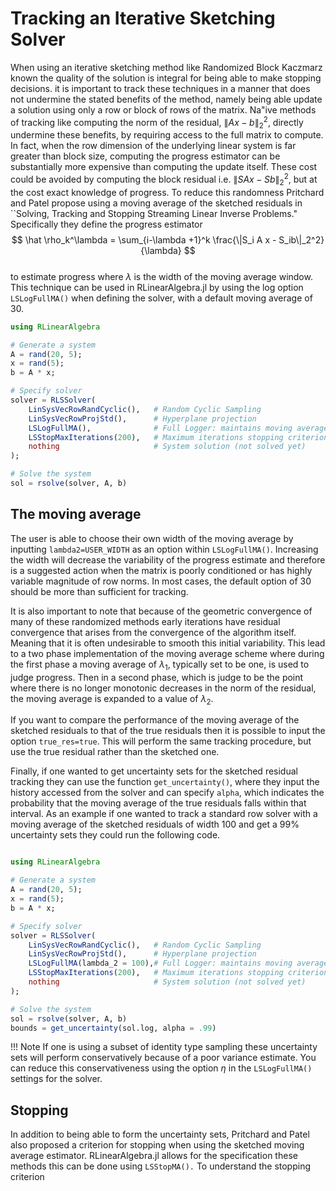 # Tracking an Iterative Sketching Solver

When using an iterative sketching method like Randomized Block Kaczmarz
known the quality of the solution is integral for being able to make
stopping decisions. 
it is important to track these techniques in a manner that does 
not undermine the stated benefits of the method, namely being able 
update a solution using only a row or block of rows of the matrix.
Na\"ive methods of tracking like computing the norm of the residual,
$\|Ax-b\|_2^2$, directly undermine these benefits, by requiring access
to the full matrix to compute. In fact, when the row dimension of the 
underlying linear system is far greater than block size, computing 
the progress estimator can be substantially more expensive than computing
the update itself. These cost could be avoided by computing the block
residual i.e. $\|S A x - Sb\|_2^2$, but at the cost exact knowledge of 
progress. To reduce this randomness Pritchard and Patel propose using 
a moving average of the sketched residuals in ``Solving, Tracking 
and Stopping Streaming Linear Inverse Problems." Specifically they define
the progress estimator 
$$
    \hat \rho_k^\lambda = \sum_{i-\lambda +1}^k \frac{\|S_i A x - S_ib\|_2^2}{\lambda}
$$  
to estimate progress where $\lambda$ is the width of the moving average window. 
This technique can be used in RLinearAlgebra.jl by using the log option
`LSLogFullMA()` when defining the solver, with a default moving average of 30.
```julia
using RLinearAlgebra

# Generate a system
A = rand(20, 5);
x = rand(5);
b = A * x;

# Specify solver
solver = RLSSolver(
    LinSysVecRowRandCyclic(),   # Random Cyclic Sampling
    LinSysVecRowProjStd(),      # Hyperplane projection
    LSLogFullMA(),              # Full Logger: maintains moving average residual history
    LSStopMaxIterations(200),   # Maximum iterations stopping criterion
    nothing                     # System solution (not solved yet)
);

# Solve the system
sol = rsolve(solver, A, b)
```
## The moving average
The user is able to choose their own width of the moving average by inputting 
`lambda2=USER_WIDTH` as an option within `LSLogFullMA()`. Increasing the width
will decrease the variability of the progress estimate and therefore is a suggested
action when the matrix is poorly conditioned or has highly variable magnitude of row 
norms. In most cases, the default option of 30 should be more than sufficient for 
tracking. 

It is also important to note that because of the geometric convergence of 
many of these randomized methods early iterations have residual convergence that 
arises from the convergence of the algorithm itself. Meaning that it is often 
undesirable to smooth this initial variability. This lead to a two phase implementation
of the moving average scheme where during the first phase a moving average of $\lambda_1$, 
typically set to be one, is used to judge progress. Then in a second phase, which is judge
to be the point where there is no longer monotonic decreases in the norm of the residual,
the moving average is expanded to a value of $\lambda_2$.

If you want to compare the performance of the moving average of the sketched residuals to 
that of the true residuals then it is possible to input the option `true_res=true`. This will 
perform the same tracking procedure, but use the true residual rather than the sketched one.

Finally, if one wanted to get uncertainty sets for the sketched residual tracking they can use
the function `get_uncertainty()`, where they input the history accessed from the solver 
and can specify `alpha`, which indicates the probability that the moving average of the 
true residuals falls within that interval. As an example if one wanted to track a standard row solver
 with a moving average of the sketched residuals of width 100 and get a 99% uncertainty sets
they could run the following code.  
```julia

using RLinearAlgebra

# Generate a system
A = rand(20, 5);
x = rand(5);
b = A * x;

# Specify solver
solver = RLSSolver(
    LinSysVecRowRandCyclic(),   # Random Cyclic Sampling
    LinSysVecRowProjStd(),      # Hyperplane projection
    LSLogFullMA(lambda_2 = 100),# Full Logger: maintains moving average residual history
    LSStopMaxIterations(200),   # Maximum iterations stopping criterion
    nothing                     # System solution (not solved yet)
);

# Solve the system
sol = rsolve(solver, A, b)
bounds = get_uncertainty(sol.log, alpha = .99)
```
!!! Note
    If one is using a subset of identity type sampling these uncertainty sets will perform conservatively
    because of a poor variance estimate. You can reduce this conservativeness using the option $\eta$ in 
    the `LSLogFullMA()` settings for the solver.

## Stopping
In addition to being able to form the uncertainty sets, Pritchard and Patel also proposed a criterion for
stopping when using the sketched moving average estimator. RLinearAlgebra.jl allows for the specification 
these methods this can be done using `LSStopMA().` To understand the stopping criterion 
